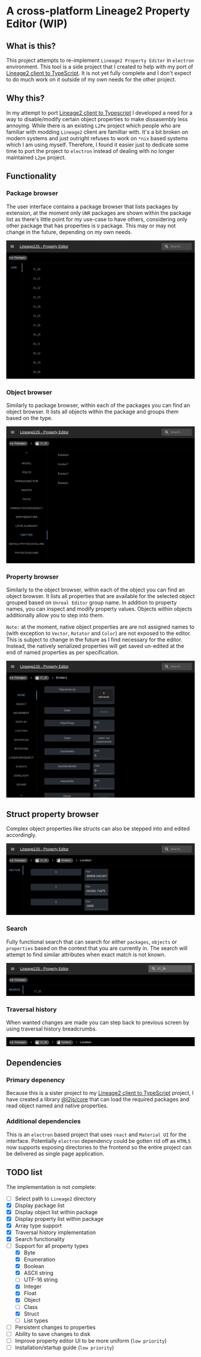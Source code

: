 # A cross-platform Lineage2 Property Editor (WIP)

## What is this?

This project attempts to re-implement `Lineage2 Property Editor` in `electron` environment. This tool is a side project that I created to help with my port of [Lineage2 client to TypeScript](https://github.com/realratchet/Lineage2JS). It is not yet fully complete and I don't expect to do much work on it outside of my own needs for the other project.

## Why this?

In my attempt to port [Lineage2 client to Typescript](https://github.com/realratchet/Lineage2JS) I developed a need for a way to disable/modify certain object properties to make dissasembly less annoying. While there is an existing `L2Pe` project which people who are familiar with modding `Lineage2` client are familliar with. It's a bit broken on modern systems and just outright refuses to work on `*nix` based systems which I am using myself. Therefore, I found it easier just to dedicate some time to port the project to `electron` instead of dealing with no longer maintained `L2pe` project.

## Functionality

### Package browser

The user interface contains a package browser that lists packages by extension, at the moment only `UNR` packages are shown within the package list as there's little point for my use-case to have others, considering only other package that has properties is `U` package. This may or may not change in the future, depending on my own needs.

![package_browser.png](./docs/images/package_browser.png "Package browser")

### Object browser

Similarly to package browser, within each of the packages you can find an object browser. It lists all objects within the package and groups them based on the type.

![object_browser.png](./docs/images/object_browser.png "Object browser")

### Property browser

Similarly to the object browser, within each of the object you can find an object browser. It lists all properties that are available for the selected object grouped based on `Unreal Editor` group name. In addition to property names, you can inspect and modify property values. Objects within objects additionally allow you to step into them. 

`Note:` at the moment, native object properties are are not assigned names to (with exception to `Vector`, `Rotator` and `Color`) are not exposed to the editor. This is subject to change in the future as I find necessary for the editor. Instead, the natively serialized properties will get saved un-edited at the end of named properties as per specification.

![property_browser.png](./docs/images/property_browser.png "Property browser")

## Struct property browser

Complex object properties like structs can also be stepped into and edited accordingly.

![struct_browser.png](./docs/images/struct_browser.png "Struct property browser")

### Search

Fully functional search that can search for either `packages`, `objects` or `properties` based on the context that you are currently in. The search will attempt to find similar attributes when exact match is not known.

![search.png](./docs/images/search.png "Search")

### Traversal history

When wanted changes are made you can step back to previous screen by using traversal history breadcrumbs.

![traversal_history.png](./docs/images/traversal_history.png "Traversal history")

## Dependencies

### Primary depenency

Because this is a sister project to my [Lineage2 client to TypeScript](https://github.com/realratchet/Lineage2JS) project, I have created a library [@l2js/core](https://github.com/realratchet/l2js-core) that can load the required packages and read object named and native properties.

### Additional dependencies
This is an `electron` based project that uses `react` and `Material UI` for the interface. Potentially `electron` dependency could be gotten rid off as `HTML5` now supports exposing directories to the frontend so the entire project can be delivered as single page application.

## TODO list

The implementation is not complete:

- [ ] Select path to `Lineage2` directory
- [x] Display package list
- [x] Display object list within package
- [x] Display property list within package
- [x] Array type support
- [x] Traversal history implementation
- [x] Search functionality
- [ ] Support for all property types
    - [x] Byte
    - [x] Enumeration
    - [x] Boolean
    - [x] ASCII string
    - [ ] UTF-16 string
    - [x] Integer
    - [x] Float
    - [x] Object
    - [ ] Class
    - [x] Struct
    - [ ] List types
- [ ] Persistent changes to properties
- [ ] Ability to save changes to disk
- [ ] Improve property editor UI to be more uniform (`low priority`)
- [ ] Installation/startup guide (`low priority`)